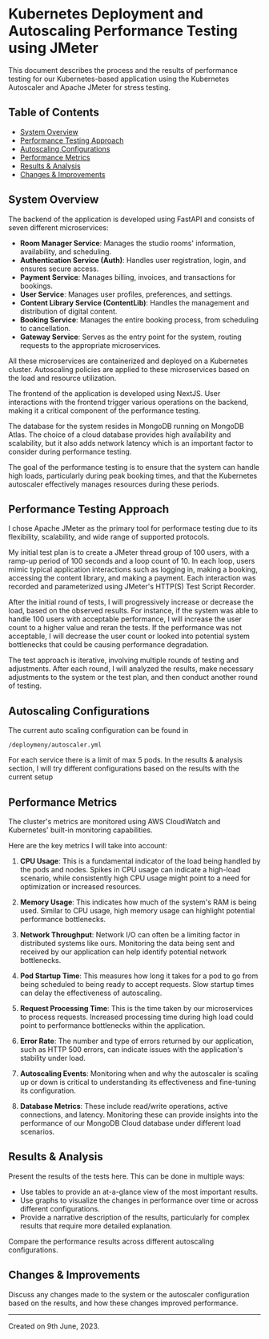 # Kubernetes Deployment and Autoscaling Performance Testing using JMeter

This document describes the process and the results of performance testing for our Kubernetes-based application using the Kubernetes Autoscaler and Apache JMeter for stress testing.

## Table of Contents

- [System Overview](#system-overview)
- [Performance Testing Approach](#performance-testing-approach)
- [Autoscaling Configurations](#autoscaling-configurations)
- [Performance Metrics](#performance-metrics)
- [Results & Analysis](#results-analysis)
- [Changes & Improvements](#changes-improvements)

## System Overview

The backend of the application is developed using FastAPI and consists of seven different microservices:

- **Room Manager Service**: Manages the studio rooms' information, availability, and scheduling.
- **Authentication Service (Auth)**: Handles user registration, login, and ensures secure access.
- **Payment Service**: Manages billing, invoices, and transactions for bookings.
- **User Service**: Manages user profiles, preferences, and settings.
- **Content Library Service (ContentLib)**: Handles the management and distribution of digital content.
- **Booking Service**: Manages the entire booking process, from scheduling to cancellation.
- **Gateway Service**: Serves as the entry point for the system, routing requests to the appropriate microservices.

All these microservices are containerized and deployed on a Kubernetes cluster. Autoscaling policies are applied to these microservices based on the load and resource utilization.

The frontend of the application is developed using NextJS. User interactions with the frontend trigger various operations on the backend, making it a critical component of the performance testing.

The database for the system resides in MongoDB running on MongoDB Atlas. The choice of a cloud database provides high availability and scalability, but it also adds network latency which is an important factor to consider during performance testing.

The goal of the performance testing is to ensure that the system can handle high loads, particularly during peak booking times, and that the Kubernetes autoscaler effectively manages resources during these periods.

## Performance Testing Approach

I chose Apache JMeter as the primary tool for performace testing due to its flexibility, scalability, and wide range of supported protocols.

My initial test plan is to create a JMeter thread group of 100 users, with a ramp-up period of 100 seconds and a loop count of 10. In each loop, users mimic typical application interactions such as logging in, making a booking, accessing the content library, and making a payment. Each interaction was recorded and parameterized using JMeter's HTTP(S) Test Script Recorder.

After the initial round of tests, I will progressively increase or decrease the load, based on the observed results. For instance, if the system was able to handle 100 users with acceptable performance, I will increase the user count to a higher value and reran the tests. If the performance was not acceptable, I will decrease the user count or looked into potential system bottlenecks that could be causing performance degradation.

The test approach is iterative, involving multiple rounds of testing and adjustments. After each round, I will analyzed the results, make necessary adjustments to the system or the test plan, and then conduct another round of testing.

## Autoscaling Configurations

The current auto scaling configuration can be found in 
```
/deploymeny/autoscaler.yml
```
For each service there is a limit of max 5 pods. In the results & analysis section, I will try different configurations based on the results with the current setup

## Performance Metrics

The cluster's metrics are monitored using AWS CloudWatch and Kubernetes' built-in monitoring capabilities.

Here are the key metrics I will take into account:

1. **CPU Usage**: This is a fundamental indicator of the load being handled by the pods and nodes. Spikes in CPU usage can indicate a high-load scenario, while consistently high CPU usage might point to a need for optimization or increased resources.

2. **Memory Usage**: This indicates how much of the system's RAM is being used. Similar to CPU usage, high memory usage can highlight potential performance bottlenecks.

3. **Network Throughput**: Network I/O can often be a limiting factor in distributed systems like ours. Monitoring the data being sent and received by our application can help identify potential network bottlenecks.

4. **Pod Startup Time**: This measures how long it takes for a pod to go from being scheduled to being ready to accept requests. Slow startup times can delay the effectiveness of autoscaling.

5. **Request Processing Time**: This is the time taken by our microservices to process requests. Increased processing time during high load could point to performance bottlenecks within the application.

6. **Error Rate**: The number and type of errors returned by our application, such as HTTP 500 errors, can indicate issues with the application's stability under load.

7. **Autoscaling Events**: Monitoring when and why the autoscaler is scaling up or down is critical to understanding its effectiveness and fine-tuning its configuration.

8. **Database Metrics**: These include read/write operations, active connections, and latency. Monitoring these can provide insights into the performance of our MongoDB Cloud database under different load scenarios.

## Results & Analysis

Present the results of the tests here. This can be done in multiple ways:

- Use tables to provide an at-a-glance view of the most important results.
- Use graphs to visualize the changes in performance over time or across different configurations.
- Provide a narrative description of the results, particularly for complex results that require more detailed explanation.

Compare the performance results across different autoscaling configurations.

## Changes & Improvements

Discuss any changes made to the system or the autoscaler configuration based on the results, and how these changes improved performance.

---

Created on 9th June, 2023.